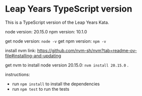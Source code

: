 # Leap Years TypeScript version

This is a TypeScript version of the Leap Years Kata.

node version: 20.15.0
npm version: 10.1.0

get node version: `node -v`
get npm version: `npm -v`

install nvm link: https://github.com/nvm-sh/nvm?tab=readme-ov-file#installing-and-updating

get nvm to install node version 20.15.0: `nvm install 20.15.0`
.

instructions:

- run `npm install` to install the dependencies
- run `npm test` to run the tests

